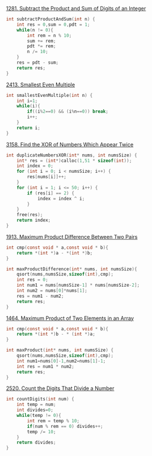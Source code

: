 [1281. Subtract the Product and Sum of Digits of an Integer](https://leetcode.com/problems/subtract-the-product-and-sum-of-digits-of-an-integer/)

```c
int subtractProductAndSum(int n) {
    int res = 0,sum = 0,pdt = 1;
    while(n != 0){
        int rem = n % 10;
        sum += rem;
        pdt *= rem;
        n /= 10;
    }
    res = pdt - sum;
    return res;
}
```


[2413. Smallest Even Multiple](https://leetcode.com/problems/smallest-even-multiple/)

```c
int smallestEvenMultiple(int n) {
    int i=1;
    while(i){
        if((i%2==0) && (i%n==0)) break;
        i++;
    }
    return i;
}
```

[3158. Find the XOR of Numbers Which Appear Twice](https://leetcode.com/problems/find-the-xor-of-numbers-which-appear-twice/)

```c
int duplicateNumbersXOR(int* nums, int numsSize) {
    int* res = (int*)calloc(1,51 * sizeof(int));
    int index = 0;
    for (int i = 0; i < numsSize; i++) {
        res[nums[i]]++;
    }
    for (int i = 1; i <= 50; i++) {
        if (res[i] == 2) {
            index = index ^ i;
        }
    }
    free(res);
    return index;
}
```

[1913. Maximum Product Difference Between Two Pairs](https://leetcode.com/problems/maximum-product-difference-between-two-pairs/)

```c
int cmp(const void * a,const void * b){
    return *(int *)a - *(int *)b;
}

int maxProductDifference(int* nums, int numsSize){
    qsort(nums,numsSize,sizeof(int),cmp);
    int res = 0;
    int num1 = nums[numsSize-1] * nums[numsSize-2];
    int num2 = nums[0]*nums[1];
    res = num1 - num2;
    return res;
}
```

[1464. Maximum Product of Two Elements in an Array](https://leetcode.com/problems/maximum-product-of-two-elements-in-an-array/)

```c
int cmp(const void * a,const void * b){
    return *(int *)b - * (int *)a;
}

int maxProduct(int* nums, int numsSize) {
    qsort(nums,numsSize,sizeof(int),cmp);
    int num1=nums[0]-1,num2=nums[1]-1;
    int res = num1 * num2;
    return res;
}
```

[2520. Count the Digits That Divide a Number](https://leetcode.com/problems/count-the-digits-that-divide-a-number/)

```c
int countDigits(int num) {
    int temp = num;
    int divides=0;
    while(temp != 0){
        int rem = temp % 10;
        if(num % rem == 0) divides++;
        temp /= 10;
    }
    return divides;
}
```


